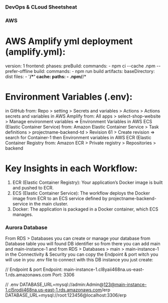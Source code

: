 ### DevOps & CLoud Sheetsheat

### AWS
# AWS Amplify yml deployment (amplify.yml):
version: 1
frontend:
  phases:
    preBuild:
      commands:
        - npm ci --cache .npm --prefer-offline
    build:
      commands:
        - npm run build
  artifacts:
    baseDirectory: dist
    files:
      - '**/*'
  cache:
    paths:
      - .npm/**/*

# Environment Variables (.env):
in GitHub from: Repo > setting > Secrets and variables > Actions > Actions secrets and variables
in AWS Amplify from: All apps > select-shop-website > Manage environment variables => Environment Variables
in AWS ECS (Elastic Container Service) from: Amazon Elastic Container Service > Task definitions > projectname-backend-td > Revision 61 > Create revision => search for Container-1 then Environment variables 
in AWS ECR (Elastic Container Registry from: Amazon ECR > Private registry > Repositories > backend

# Key Insights in each Workflow:
1. ECR (Elastic Container Registry): Your application’s Docker image is built and pushed to ECR.
2. ECS (Elastic Container Service): The workflow deploys the Docker image from ECR to an ECS service defined by projectname-backend-service in the main cluster.
3. Docker: The application is packaged in a Docker container, which ECS manages.

### Aurora Database
From RDS > Databases you can create or manage your database
from Database table you will found DB identifier so from there you can add main and main-instance-1 and from RDS > Databases > main > main-instance-1 in the Connectivity & Security you can copy the Endpoint & port witch you will use in you .env file to connect with this DB instance you just create:

// Endpoint & port
Endpoint: main-instance-1.cl8yaii468na.us-east-1.rds.amazonaws.com
Port: 3306

// .env
DATABASE_URL=mysql://admin:Admin@123@main-instance-1.cl5rodii468na.us-east-1.rds.amazonaws.com/erp
DATABASE_URL=mysql://root:123456@localhost:3306/erp



